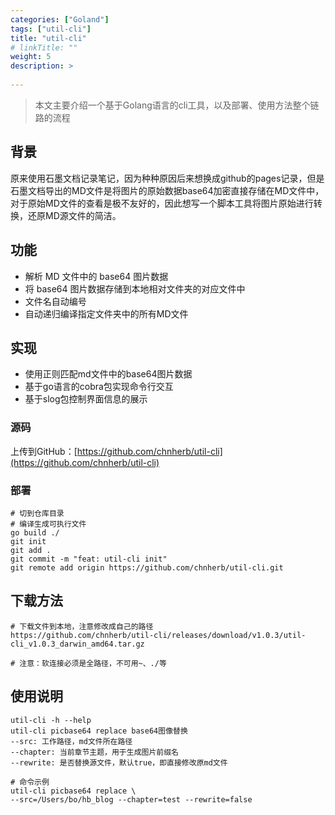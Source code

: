 ```yaml
---
categories: ["Goland"] 
tags: ["util-cli"] 
title: "util-cli"
# linkTitle: ""
weight: 5
description: >
  
---
```




>本文主要介绍一个基于Golang语言的cli工具，以及部署、使用方法整个链路的流程

## 背景

原来使用石墨文档记录笔记，因为种种原因后来想换成github的pages记录，但是石墨文档导出的MD文件是将图片的原始数据base64加密直接存储在MD文件中，对于原始MD文件的查看是极不友好的，因此想写一个脚本工具将图片原始进行转换，还原MD源文件的简洁。

## 功能

* 解析 MD 文件中的 base64 图片数据
* 将 base64 图片数据存储到本地相对文件夹的对应文件中
* 文件名自动编号
* 自动递归编译指定文件夹中的所有MD文件

## 实现

* 使用正则匹配md文件中的base64图片数据
* 基于go语言的cobra包实现命令行交互
* 基于slog包控制界面信息的展示

### 源码

上传到GitHub：[https://github.com/chnherb/util-cli](https://github.com/chnherb/util-cli)

### 部署

```shell
# 切到仓库目录
# 编译生成可执行文件
go build ./
git init
git add .
git commit -m "feat: util-cli init"
git remote add origin https://github.com/chnherb/util-cli.git
```
## 下载方法

```shell
# 下载文件到本地，注意修改成自己的路径
https://github.com/chnherb/util-cli/releases/download/v1.0.3/util-cli_v1.0.3_darwin_amd64.tar.gz

# 注意：软连接必须是全路径，不可用~、./等
```
## 使用说明

```shell
util-cli -h --help
util-cli picbase64 replace base64图像替换
--src: 工作路径，md文件所在路径
--chapter: 当前章节主题，用于生成图片前缀名
--rewrite: 是否替换源文件，默认true，即直接修改原md文件

# 命令示例
util-cli picbase64 replace \
--src=/Users/bo/hb_blog --chapter=test --rewrite=false
```

